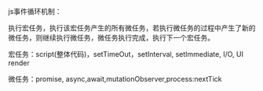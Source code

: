 js事件循环机制：

执行宏任务，执行该宏任务产生的所有微任务，若执行微任务的过程中产生了新的微任务，则继续执行微任务，微任务执行完成，执行下一个宏任务。



宏任务：script(整体代码)，setTimeOut，setInterval, setImmediate, I/O, UI render

微任务：promise, async,await,mutationObserver,process:nextTick







